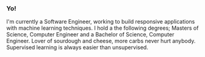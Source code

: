 ### Yo!
I'm currently a Software Engineer, working to build responsive applications with machine learning techniques.
I hold a the following degrees; Masters of Science, Computer Engineer and a Bachelor of Science, Computer Engineer.
Lover of sourdough and cheese, more carbs never hurt anybody. Supervised learning is always easier than unsupervised.
